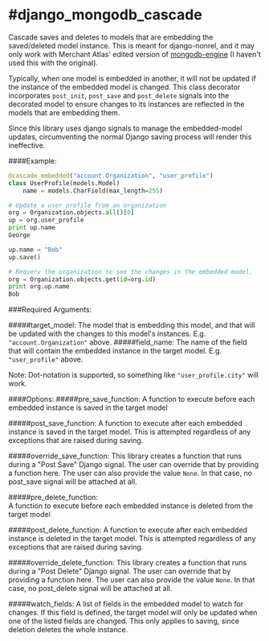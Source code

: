 #django_mongodb_cascade
======================

Cascade saves and deletes to models that are embedding the saved/deleted model instance. This is meant for django-nonrel, and it may only work with Merchant Atlas' edited version of [mongodb-engine](https://github.com/MerchantAtlas/mongodb-engine) (I haven't used this with the original). 


Typically, when one model is embedded in another, it will not be updated if the instance of the embedded model is changed. This class decorator incorporates `post_init`, `post_save` and `post_delete` signals into the decorated model to ensure changes to its instances are reflected in the models that are embedding them. 

Since this library uses django signals to manage the embedded-model updates, circumventing the normal Django saving process will render this ineffective. 

####Example:
```python
@cascade_embedded("account.Organization", "user_profile")
class UserProfile(models.Model)
    name = models.CharField(max_length=255)

# Update a user profile from an organization
org = Organization.objects.all()[0]
up = org.user_profile
print up.name
George

up.name = "Bob"
up.save()

# Requery the organization to see the changes in the embedded model.
org = Organization.objects.get(id=org.id)
print org.up.name
Bob
```

###Required Arguments:

#####target_model:
The model that is embedding this model, and that will be updated with the changes to this model's instances. E.g. `"account.Organization"` above. 
#####field_name: 
The name of the field that will contain the embedded instance in the target model. E.g. `"user_profile"` above. 

Note: Dot-notation is supported, so something like `"user_profile.city"` will work.

####Options:
#####pre_save_function: 
A function to execute before each embedded instance is saved in the target model

#####post_save_function: 
A function to execute after each embedded instance is saved in the target model. This is attempted regardless of any exceptions that are raised during saving.

#####override_save_function: 
This library creates a function that runs during a "Post Save" Django signal. The user can override that by providing a function here. The user can also provide the value `None`. In that case, no post_save signal will be attached at all.

#####pre_delete_function:  
A function to execute before each embedded instance is deleted from the target model 

#####post_delete_function: 
A function to execute after each embedded instance is deleted in the target model. This is attempted regardless of any exceptions that are raised during saving.

#####override_delete_function: 
This library creates a function that runs during a "Post Delete" Django signal. The user can override that by providing a function here. The user can also provide the value `None`. In that case, no post_delete signal will be attached at all.

#####watch_fields: 
A list of fields in the embedded model to watch for changes. If this field is defined, the target model will only be updated when one of the listed fields are changed. This only applies to saving, since deletion deletes the whole instance.
